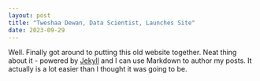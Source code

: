 ```yaml
---
layout: post
title: "Tweshaa Dewan, Data Scientist, Launches Site"
date: 2023-09-29
---
```


Well. Finally got around to putting this old website together. Neat thing about it - powered by [Jekyll](http://jekyllrb.com) and I can use Markdown to author my posts. It actually is a lot easier than I thought it was going to be.
